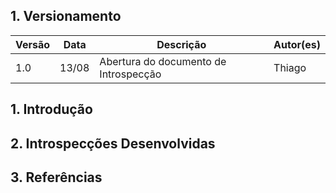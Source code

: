 ## 1. Versionamento

|Versão|Data|Descrição|Autor(es)|
|------|----|---------|---------|
|1.0|13/08|Abertura do documento de Introspecção|Thiago|

## 1. Introdução

## 2. Introspecções Desenvolvidas

## 3. Referências
